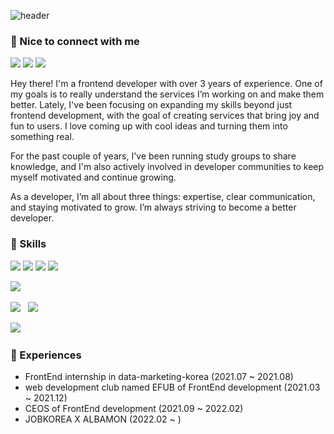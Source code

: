 
![header](https://capsule-render.vercel.app/api?type=waving&height=300&text=Hello!&desc=FrontEnd-developer&fontAlign=80&fontAlignY=40&descAlign=80&descAlignY=60&color=gradient&animation=fadeIn)


### 👋 Nice to connect with me
<p>
  <a href="https://velog.io/@roum02/posts" target="_blank"><img src="https://img.shields.io/badge/Blog-black?style=flat-square&logo=Velog&logoColor=white"/></a>
  <a href="https://www.linkedin.com/in/roum02/" target="_blank"><img src="https://img.shields.io/badge/RoumLee-0A66C2?style=flat-square&logo=Linkedin&logoColor=white"/></a>
  <a href="mailto:roum02@ewhain.net" target="_blank"><img src="https://img.shields.io/badge/roum02@ewhain.net-EA4335?style=flat-square&logo=Gmail&logoColor=white"/></a>
</p>


<p>
Hey there! I'm a frontend developer with over 3 years of experience. One of my goals is to really understand the services I’m working on and make them better.
<!-- I’m passionate about improving services, and I’ve contributed to streamlining processes in my previous projects. -->
Lately, I've been focusing on expanding my skills beyond just frontend development, with the goal of creating services that bring joy and fun to users.
I love coming up with cool ideas and turning them into something real.

For the past couple of years, I've been running study groups to share knowledge, and I'm also actively involved in developer communities to keep myself motivated and continue growing.

As a developer, I’m all about three things: expertise, clear communication, and staying motivated to grow. I’m always striving to become a better developer.
</p>

<!--
<h3>💻 Projects 💻</h3>
<hr/>
<p>제가 어떤 프로젝트를 했는지 알고 싶으시다면 </p>
<a href="https://stream-cent-884.notion.site/FE-25f3e634393d464dbf5afbf81b8c1e27">👉 여기를 방문해주세요 :)</a>
<br/>
<br/>
-->

### 💪 Skills

<div>
  <img src="https://img.shields.io/badge/React-61DAFB?style=flat-square&logo=React&logoColor=black"/>
  <img src="https://img.shields.io/badge/Javascript-yellow?style=flat-square&logo=javascript&logoColor=white">
  <img src="https://img.shields.io/badge/TypeScript-3178C6?style=flat-square&logo=TypeScript&logoColor=white"/>
  <img src="https://img.shields.io/badge/Next.js-000000?style=flat-square&logo=next.js&logoColor=white">
</div>
<p>
<!--  <img src="https://img.shields.io/badge/Android-3DDC84?style=flat-square&logo=Android&logoColor=white"/></a> &nbsp -->
 <img src="https://img.shields.io/badge/ReactNative-F7DF1E?style=flat-square&logo=ReactNative&logoColor=white"/></a> &nbsp
</p>
<p>
 <img src="https://img.shields.io/badge/Express-339933?style=flat-square&logo=Express&logoColor=white"/></a> &nbsp
 <img src="https://img.shields.io/badge/MySQL-4479A1?style=flat-square&logo=MySQL&logoColor=white"/></a> &nbsp
</p>
<p>
 <img src="https://img.shields.io/badge/Python-3776AB?style=flat-square&logo=Python&logoColor=white"> &nbsp
</p>


### 🏅 Experiences

- FrontEnd internship in data-marketing-korea (2021.07 ~ 2021.08)
- web development club named EFUB of FrontEnd development (2021.03 ~ 2021.12)
- CEOS of FrontEnd development (2021.09 ~ 2022.02)
- JOBKOREA X ALBAMON (2022.02 ~ )

<br/>
<!--
<img src="https://github-readme-stats.vercel.app/api/top-langs/?username=roum02&show_icons=true&layout=compact&theme=graywhite&hide_border=true" align="center"/>
 -->
